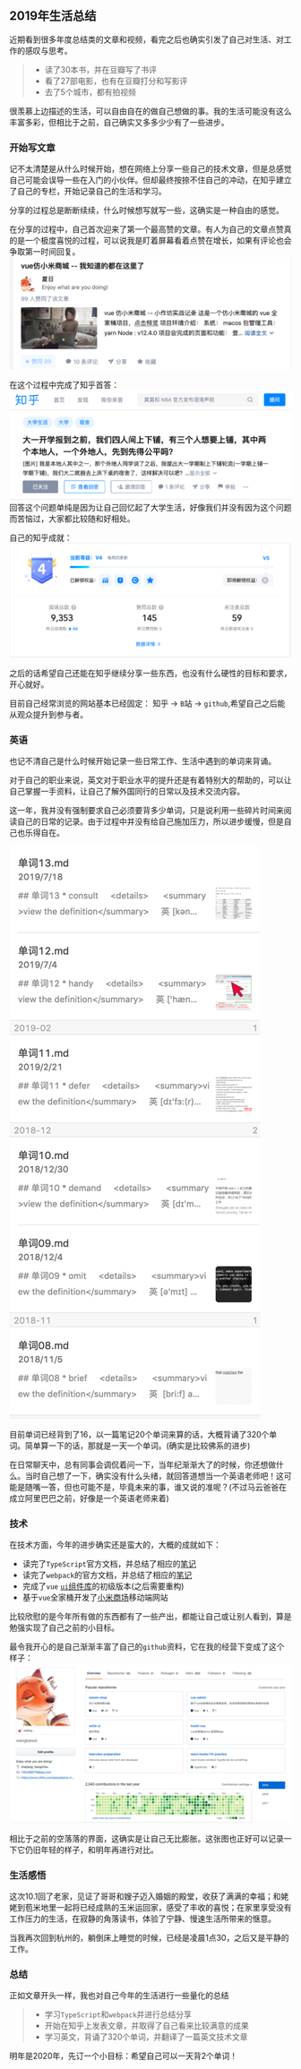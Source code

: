 ## 2019年生活总结
近期看到很多年度总结类的文章和视频，看完之后也确实引发了自己对生活、对工作的感叹与思考。

> * 读了30本书，并在豆瓣写了书评
> * 看了27部电影，也有在豆瓣打分和写影评
> * 去了5个城市，都有拍视频

很羡慕上边描述的生活，可以自由自在的做自己想做的事。我的生活可能没有这么丰富多彩，但相比于之前，自己确实又多多少少有了一些进步。

### 开始写文章
记不太清楚是从什么时候开始，想在网络上分享一些自己的技术文章，但是总感觉自己可能会误导一些在入门的小伙伴。但却最终按捺不住自己的冲动，在知乎建立了自己的专栏，开始记录自己的生活和学习。

分享的过程总是断断续续，什么时候想写就写一些，这确实是一种自由的感觉。  

在分享的过程中，自己首次迎来了第一个最高赞的文章。有人为自己的文章点赞真的是一个极度喜悦的过程，可以说我是盯着屏幕看着点赞在增长，如果有评论也会争取第一时间回复。
![](https://raw.githubusercontent.com/wangkaiwd/drawing-bed/master/zhihu-most-achievement.png)

在这个过程中完成了知乎首答：
![](https://raw.githubusercontent.com/wangkaiwd/drawing-bed/master/zhihu-first-answer.png)
回答这个问题单纯是因为让自己回忆起了大学生活，好像我们并没有因为这个问题而苦恼过，大家都比较随和好相处。

自己的知乎成就：  
![](https://raw.githubusercontent.com/wangkaiwd/drawing-bed/master/zhihu-person-profile.png)

之后的话希望自己还能在知乎继续分享一些东西，也没有什么硬性的目标和要求，开心就好。

目前自己经常浏览的网站基本已经固定： 知乎 -> `B`站 -> `github`,希望自己之后能从观众提升到参与者。

### 英语
也记不清自己是什么时候开始记录一些日常工作、生活中遇到的单词来背诵。

对于自己的职业来说，英文对于职业水平的提升还是有着特别大的帮助的，可以让自己掌握一手资料，让自己了解外国同行的日常以及技术交流内容。

这一年，我并没有强制要求自己必须要背多少单词，只是说利用一些碎片时间来阅读自己的日常的记录。由于过程中并没有给自己施加压力，所以进步缓慢，但是自己也乐得自在。

![](https://raw.githubusercontent.com/wangkaiwd/drawing-bed/master/conclusion-2019-word.png)

目前单词已经背到了16，以一篇笔记20个单词来算的话，大概背诵了320个单词。简单算一下的话，那就是一天一个单词。(确实是比较佛系的进步)

在日常聊天中，总有同事会调侃着问一下，当年纪渐渐大了的时候，你还想做什么。当时自己想了一下，确实没有什么头绪，就回答道想当一个英语老师吧！这可能是随嘴一答，但也可能不是，毕竟未来的事，谁又说的准呢？(不过马云爸爸在成立阿里巴巴之前，好像是一个英语老师来着)

### 技术

在技术方面，今年的进步确实还是蛮大的，大概的成就如下：  

* 读完了`TypeScript`官方文档，并总结了相应的[笔记](https://github.com/wangkaiwd/typescript-notes)
* 读完了`webpack`的官方文档，并总结了相应的[笔记](https://github.com/wangkaiwd/webpack-in-depth)
* 完成了`vue` [`ui`组件库](https://wangkaiwd.github.io/smile-ui/)的初级版本(之后需要重构)
* 基于`vue`全家桶开发了[小米商场](https://wangkaiwd.github.io/xiaomi-shop/)移动端网站

比较欣慰的是今年所有做的东西都有了一些产出，都能让自己或让别人看到，算是勉强实现了自己之前的小目标。

最令我开心的是自己渐渐丰富了自己的`github`资料，它在我的经营下变成了这个样子：  
![](https://raw.githubusercontent.com/wangkaiwd/drawing-bed/master/conclusion-2019-github.png)

相比于之前的空落落的界面，这确实是让自己无比膨胀。这张图也正好可以记录一下它仍旧年轻的样子，和明年再进行对比。

### 生活感悟
这次10.1回了老家，见证了哥哥和嫂子迈入婚姻的殿堂，收获了满满的幸福；和姥姥到苞米地里一起将已经成熟的玉米运回家，感受了丰收的喜悦；在家里享受没有工作压力的生活，在寂静的角落读书，体验了宁静、慢速生活所带来的惬意。

当我再次回到杭州的，躺倒床上睡觉的时候，已经是凌晨1点30，之后又是平静的工作。

### 总结
正如文章开头一样，我也对自己今年的生活进行一些量化的总结
> * 学习`TypeScript`和`webpack`并进行总结分享
> * 开始在知乎上发表文章，并取得了自己看来比较满意的成果
> * 学习英文，背诵了320个单词，并翻译了一篇英文技术文章

明年是2020年，先订一个小目标：希望自己可以一天背2个单词！
